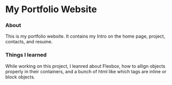 # My Portfolio Website

### About
This is my portfolio website. It contains my Intro on the home page, project, contacts, and resume.


### Things I learned
While working on this project, I leanred about Flexbox, how to allign objects properly in their containers, and a bunch of html like which tags are inline or block objects.